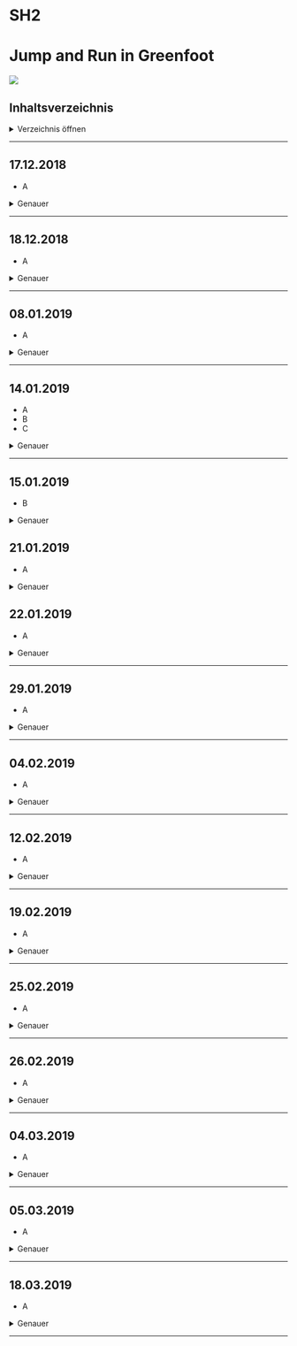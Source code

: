 # SH2
# Jump and Run in Greenfoot 
![](https://upload.wikimedia.org/wikipedia/commons/4/43/Greenfoot_Logo.jpg)

## Inhaltsverzeichnis <a name="Inhaltsverzeichnis"></a>
<details>
  <summary>Verzeichnis öffnen</summary> 

[Erste Informatikstunde](#eins)

[Zweite Informatikstunde](#zwei)

[Dritte Informatikstunde](#drei)

[Vierte Informatikstunde](#vier)

[Fünfte Informatikstunde](#fünf)

[Sechste Informatikstunde](#sechs)

[Siebte Informatikstunde](#sieben)

[Achte Informatikstunde](#acht)

[Neunte Informatikstunde](#neun)

[Zehnte Informatikstunde](#zehn)

[Elfte Informatikstunde](#elf)

[Zwölfte Informatikstunde](#zwölf)

[Dreizehnte Informatikstunde](#dreizehn)

[Vierzehnte Informatikstunde](#vierzehn)

[Fünfzehnte Informatikstunde](#fünfzehn)

</details>  <hr>


## 17.12.2018  <a name="eins"></a> 

*  A

<details>
  <summary>Genauer</summary> 
A
   </details>  <hr>
  


## 18.12.2018  <a name="zwei"></a> 

*  A
    
<details>
  <summary>Genauer</summary> 
A
</details> <hr>
 

## 08.01.2019  <a name="drei"></a> 

*   A
<details>
  <summary>Genauer</summary> 
  A

</details> <hr>

## 14.01.2019  <a name="vier"></a> 

*   A
*   B
*   C
<details>
  <summary>Genauer</summary>
B
</details> <hr>

## 15.01.2019  <a name="fünf"></a> 

*   B

<details>
  <summary>Genauer</summary>
A
</details>

## 21.01.2019  <a name="sechs"></a> 

*   A

<details>
  <summary>Genauer</summary> 
AB
</details>


## 22.01.2019  <a name="sieben"></a> 

* A
<details>
  <summary>Genauer</summary> 
A
</details> <hr>

## 29.01.2019 <a name="acht"></a> 

*   A

<details>
  <summary>Genauer</summary>
A
    
</details> <hr>

## 04.02.2019  <a name="neun"></a> 

*   A
<details>
  <summary>Genauer</summary>
A
</details> <hr>

## 12.02.2019  <a name="zehn"></a> 

*   A

<details>
  <summary>Genauer</summary>
A

</details> <hr>

## 19.02.2019  <a name="elf"></a> 

*   A
<details>
  <summary>Genauer</summary>
A
</details> <hr>

## 25.02.2019  <a name="zwölf"></a> 

*   A

<details>
  <summary>Genauer</summary>
A
</details> <hr>

## 26.02.2019 <a name="dreizehn"></a> 

*  A
<details>
  <summary>Genauer</summary>
A
</details> <hr>

## 04.03.2019<a name="vierzehn"></a> 

*   A
<details>
  <summary>Genauer</summary>
A
 </details> <hr>


## 05.03.2019  <a name="vierzehn"></a>

*   A

<details>
  <summary>Genauer</summary>
A
</details> <hr>


## 18.03.2019  <a name="fünfzehn"></a> 

* A
<details>
  <summary>Genauer</summary>
A    

 </details> <hr>


